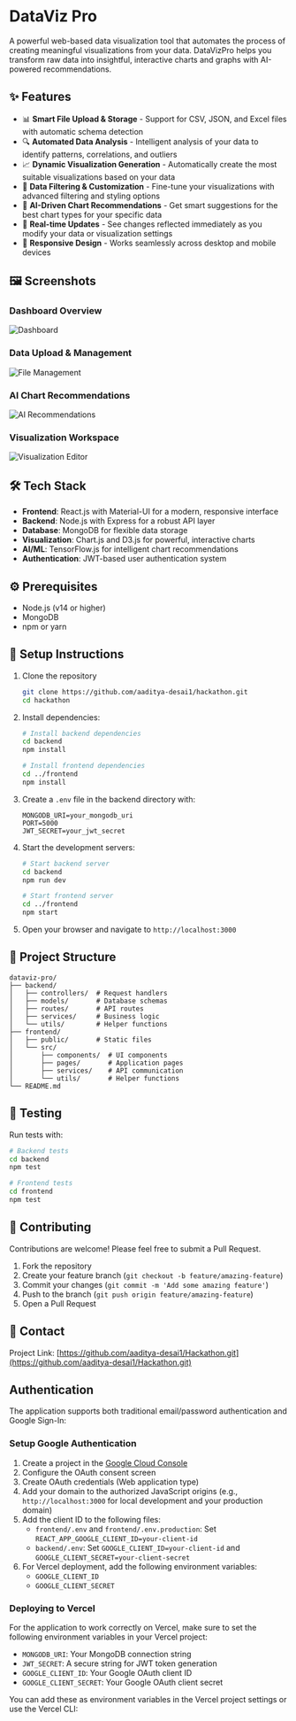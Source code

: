 # DataViz Pro

A powerful web-based data visualization tool that automates the process of creating meaningful visualizations from your data. DataVizPro helps you transform raw data into insightful, interactive charts and graphs with AI-powered recommendations.

## ✨ Features

- 📊 **Smart File Upload & Storage** - Support for CSV, JSON, and Excel files with automatic schema detection
- 🔍 **Automated Data Analysis** - Intelligent analysis of your data to identify patterns, correlations, and outliers
- 📈 **Dynamic Visualization Generation** - Automatically create the most suitable visualizations based on your data
- 🎨 **Data Filtering & Customization** - Fine-tune your visualizations with advanced filtering and styling options
- 🤖 **AI-Driven Chart Recommendations** - Get smart suggestions for the best chart types for your specific data
- 🔄 **Real-time Updates** - See changes reflected immediately as you modify your data or visualization settings
- 📱 **Responsive Design** - Works seamlessly across desktop and mobile devices

## 🖼️ Screenshots

### Dashboard Overview
![Dashboard](./screenshots/dashboard.png)

### Data Upload & Management
![File Management](./screenshots/file_manager.png)

### AI Chart Recommendations
![AI Recommendations](./screenshots/ai_recommendation.png)

### Visualization Workspace
![Visualization Editor](./screenshots/visualization_workplace.png)

## 🛠️ Tech Stack

- **Frontend**: React.js with Material-UI for a modern, responsive interface
- **Backend**: Node.js with Express for a robust API layer
- **Database**: MongoDB for flexible data storage
- **Visualization**: Chart.js and D3.js for powerful, interactive charts
- **AI/ML**: TensorFlow.js for intelligent chart recommendations
- **Authentication**: JWT-based user authentication system

## ⚙️ Prerequisites

- Node.js (v14 or higher)
- MongoDB
- npm or yarn

## 🚀 Setup Instructions

1. Clone the repository
   ```bash
   git clone https://github.com/aaditya-desai1/hackathon.git
   cd hackathon
   ```

2. Install dependencies:
   ```bash
   # Install backend dependencies
   cd backend
   npm install

   # Install frontend dependencies
   cd ../frontend
   npm install
   ```

3. Create a `.env` file in the backend directory with:
   ```
   MONGODB_URI=your_mongodb_uri
   PORT=5000
   JWT_SECRET=your_jwt_secret
   ```

4. Start the development servers:
   ```bash
   # Start backend server
   cd backend
   npm run dev

   # Start frontend server
   cd ../frontend
   npm start
   ```

5. Open your browser and navigate to `http://localhost:3000`

## 📁 Project Structure

```
dataviz-pro/
├── backend/
│   ├── controllers/  # Request handlers
│   ├── models/       # Database schemas
│   ├── routes/       # API routes
│   ├── services/     # Business logic
│   └── utils/        # Helper functions
├── frontend/
│   ├── public/       # Static files
│   └── src/
│       ├── components/  # UI components
│       ├── pages/       # Application pages
│       ├── services/    # API communication
│       └── utils/       # Helper functions
└── README.md
```

## 🧪 Testing

Run tests with:
```bash
# Backend tests
cd backend
npm test

# Frontend tests
cd frontend
npm test
```

## 🤝 Contributing

Contributions are welcome! Please feel free to submit a Pull Request.

1. Fork the repository
2. Create your feature branch (`git checkout -b feature/amazing-feature`)
3. Commit your changes (`git commit -m 'Add some amazing feature'`)
4. Push to the branch (`git push origin feature/amazing-feature`)
5. Open a Pull Request

## 📧 Contact

Project Link: [https://github.com/aaditya-desai1/Hackathon.git](https://github.com/aaditya-desai1/Hackathon.git)

## Authentication

The application supports both traditional email/password authentication and Google Sign-In:

### Setup Google Authentication

1. Create a project in the [Google Cloud Console](https://console.cloud.google.com/)
2. Configure the OAuth consent screen
3. Create OAuth credentials (Web application type)
4. Add your domain to the authorized JavaScript origins (e.g., `http://localhost:3000` for local development and your production domain)
5. Add the client ID to the following files:
   - `frontend/.env` and `frontend/.env.production`: Set `REACT_APP_GOOGLE_CLIENT_ID=your-client-id`
   - `backend/.env`: Set `GOOGLE_CLIENT_ID=your-client-id` and `GOOGLE_CLIENT_SECRET=your-client-secret`
6. For Vercel deployment, add the following environment variables:
   - `GOOGLE_CLIENT_ID`
   - `GOOGLE_CLIENT_SECRET`

### Deploying to Vercel

For the application to work correctly on Vercel, make sure to set the following environment variables in your Vercel project:

- `MONGODB_URI`: Your MongoDB connection string
- `JWT_SECRET`: A secure string for JWT token generation
- `GOOGLE_CLIENT_ID`: Your Google OAuth client ID
- `GOOGLE_CLIENT_SECRET`: Your Google OAuth client secret

You can add these as environment variables in the Vercel project settings or use the Vercel CLI: 